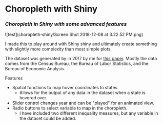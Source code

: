# Choropleth with Shiny
### *Choropleth in Shiny with some advanced features*


![test](choropleth-shiny/Screen Shot 2018-12-08 at 3.22.52 PM.png)

I made this to play around with Shiny shiny and ultimately create something with slightly more complexity than most simple plots.

The dataset was generated by in 2017 by me for [this paper](https://link.springer.com/article/10.1007/s11187-017-9984-1). Mostly the data comes from the Census Bureau, the Bureau of Labor Statistics, and the Bureau of Economic Analysis. 

Features
* Spatial functions to map hover coordinates to states.
  + Allows for the output of any data in the dataset when a state is hovered over. 
* Slider control changes year and can be "played" for an animated view.
* Radio buttons to select variable to map in the choropleth. 
  + I have included two different inequality measures, but any variable in the dataset could be added.

